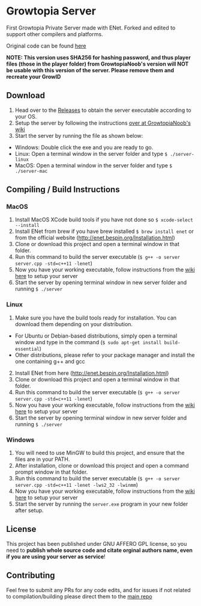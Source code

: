 # Growtopia Server
First Growtopia Private Server made with ENet.
Forked and edited to support other compilers and platforms.

Original code can be found [here](https://github.com/GrowtopiaNoobs/GrowtopiaServer)

**NOTE: This version uses SHA256 for hashing password, and thus player files (those in the player folder) from GrowtopiaNoob's version will NOT be usable with this version of the server. Please remove them and recreate your GrowID**

## Download
1. Head over to the [Releases](https://github.com/willi123yao/GrowtopiaServer/releases) to obtain the server executable according to your OS.
2. Setup the server by following the instructions [over at GrowtopiaNoob's wiki](https://github.com/GrowtopiaNoobs/GrowtopiaServer/wiki/Basic-setup)
3. Start the server by running the file as shown below:
* Windows: Double click the exe and you are ready to go.
* Linux: Open a terminal window in the server folder and type `$ ./server-linux`
* MacOS: Open a terminal window in the server folder and type `$ ./server-mac`

## Compiling / Build Instructions
### MacOS
1. Install MacOS XCode build tools if you have not done so `$ xcode-select --install`
2. Install ENet from brew if you have brew installed `$ brew install enet` or from the official website (http://enet.bespin.org/Installation.html)
3. Clone or download this project and open a terminal window in that folder.
4. Run this command to build the server executable (`$ g++ -o server server.cpp -std=c++11 -lenet`)
5. Now you have your working executable, follow instructions from the [wiki here](https://github.com/GrowtopiaNoobs/GrowtopiaServer/wiki/Basic-setup) to setup your server
6. Start the server by opening terminal window in new server folder and running `$ ./server`

### Linux
1. Make sure you have the build tools ready for installation. You can download them depending on your distribution.
  * For Ubuntu or Debian-based distributions, simply open a terminal window and type in the command (`$ sudo apt-get install build-essential`)
  * Other distributions, please refer to your package manager and install the one containing g++ and gcc
2. Install ENet from here (http://enet.bespin.org/Installation.html)
3. Clone or download this project and open a terminal window in that folder.
4. Run this command to build the server executable (`$ g++ -o server server.cpp -std=c++11 -lenet`)
5. Now you have your working executable, follow instructions from the [wiki here](https://github.com/GrowtopiaNoobs/GrowtopiaServer/wiki/Basic-setup#setting-up-http-server) to setup your server
6. Start the server by opening terminal window in new server folder and running `$ ./server`


### Windows
1. You will need to use MinGW to build this project, and ensure that the files are in your PATH.
2. After installation, clone or download this project and open a command prompt window in that folder.
3. Run this command to build the server executable (`$ g++ -o server server.cpp -std=c++11 -lenet -lws2_32 -lwinmm`)
4. Now you have your working executable, follow instructions from the [wiki here](https://github.com/GrowtopiaNoobs/GrowtopiaServer/wiki/Basic-setup#setting-up-http-server) to setup your server
5. Start the server by running the `server.exe` program in your new folder after setup.

## License
This project has been published under GNU AFFERO GPL license, so you need to **publish whole source code and citate orginal authors name, even if you are using your server as service**!

## Contributing
Feel free to submit any PRs for any code edits, and for issues if not related to compilation/building please direct them to the [main repo](https://github.com/GrowtopiaNoobs/GrowtopiaServer/issues)
